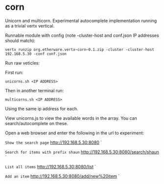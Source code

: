 corn
====

 Unicorn and multicorn. Experimental autocomplete implementation running as a trivial vertx vertical.

Runnable module with config (note -cluster-host and conf.json IP addresses should match):

  `vertx runzip org.etherware.vertx~corn~0.1.zip -cluster -cluster-host 192.168.5.30 -conf conf.json` 

Run raw veticles:

First run: 

  `unicorns.sh <IP ADDRESS>`

Then in another terminal run: 

  `multicorns.sh <IP ADDRESS>`

Using the same ip address for each. 

View unicorns.js to view the available words in the array. You can search/autocomplete on these.  

Open a web browser and enter the following in the url to experiment:  

`Show the search page`
http://192.168.5.30:8080  `

`Search for items with prefix shaun`
http://192.168.5.30:8080/search/shaun  `

`List all items`
http://192.168.5.30:8080/list  `

`Add an item`
http://192.168.5.30:8080/add/new%20item  `





